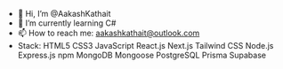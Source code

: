 - 👋 Hi, I’m @AakashKathait
- 🌱 I’m currently learning C#
- 📫 How to reach me: aakashkathait@outlook.com
- Stack: HTML5
CSS3
JavaScript
React.js
Next.js
Tailwind CSS
Node.js
Express.js
npm
MongoDB
Mongoose
PostgreSQL
Prisma
Supabase

<!---
AakashKathait/AakashKathait is a ✨ special ✨ repository because its `README.md` (this file) appears on your GitHub profile.
You can click the Preview link to take a look at your changes.
--->
